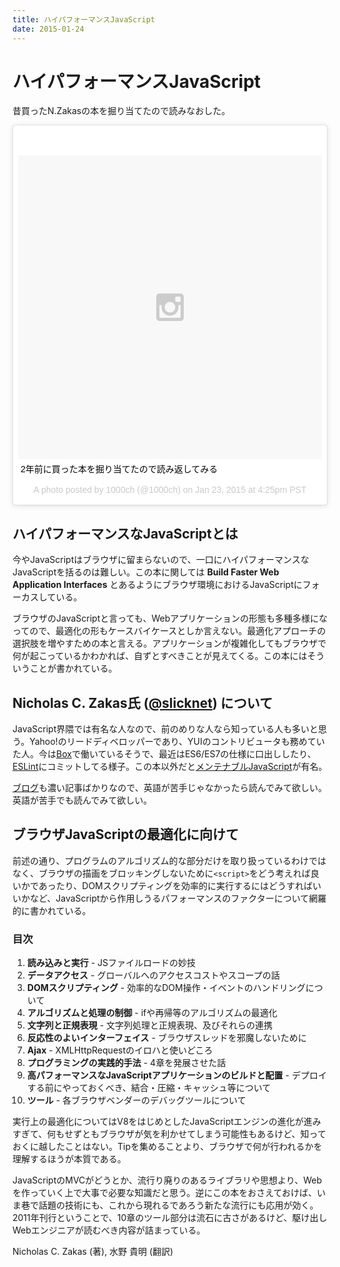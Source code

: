 ```yaml
---
title: ハイパフォーマンスJavaScript
date: 2015-01-24
---
```


# ハイパフォーマンスJavaScript

昔買ったN.Zakasの本を掘り当てたので読みなおした。

<blockquote class="instagram-media" data-instgrm-captioned data-instgrm-version="4" style=" background:#FFF; border:0; border-radius:3px; box-shadow:0 0 1px 0 rgba(0,0,0,0.5),0 1px 10px 0 rgba(0,0,0,0.15); margin: 1px; max-width:658px; padding:0; width:99.375%; width:-webkit-calc(100% - 2px); width:calc(100% - 2px);"><div style="padding:8px;"> <div style=" background:#F8F8F8; line-height:0; margin-top:40px; padding:50% 0; text-align:center; width:100%;"> <div style=" background:url(data:image/png;base64,iVBORw0KGgoAAAANSUhEUgAAACwAAAAsCAMAAAApWqozAAAAGFBMVEUiIiI9PT0eHh4gIB4hIBkcHBwcHBwcHBydr+JQAAAACHRSTlMABA4YHyQsM5jtaMwAAADfSURBVDjL7ZVBEgMhCAQBAf//42xcNbpAqakcM0ftUmFAAIBE81IqBJdS3lS6zs3bIpB9WED3YYXFPmHRfT8sgyrCP1x8uEUxLMzNWElFOYCV6mHWWwMzdPEKHlhLw7NWJqkHc4uIZphavDzA2JPzUDsBZziNae2S6owH8xPmX8G7zzgKEOPUoYHvGz1TBCxMkd3kwNVbU0gKHkx+iZILf77IofhrY1nYFnB/lQPb79drWOyJVa/DAvg9B/rLB4cC+Nqgdz/TvBbBnr6GBReqn/nRmDgaQEej7WhonozjF+Y2I/fZou/qAAAAAElFTkSuQmCC); display:block; height:44px; margin:0 auto -44px; position:relative; top:-22px; width:44px;"></div></div> <p style=" margin:8px 0 0 0; padding:0 4px;"> <a href="https://instagram.com/p/yN2w5Shp7s/" style=" color:#000; font-family:Arial,sans-serif; font-size:14px; font-style:normal; font-weight:normal; line-height:17px; text-decoration:none; word-wrap:break-word;" target="_top">2年前に買った本を掘り当てたので読み返してみる</a></p> <p style=" color:#c9c8cd; font-family:Arial,sans-serif; font-size:14px; line-height:17px; margin-bottom:0; margin-top:8px; overflow:hidden; padding:8px 0 7px; text-align:center; text-overflow:ellipsis; white-space:nowrap;">A photo posted by 1000ch (@1000ch) on <time style=" font-family:Arial,sans-serif; font-size:14px; line-height:17px;" datetime="2015-01-24T00:25:23+00:00">Jan 23, 2015 at 4:25pm PST</time></p></div></blockquote>

## ハイパフォーマンスなJavaScriptとは

今やJavaScriptはブラウザに留まらないので、一口にハイパフォーマンスなJavaScriptを括るのは難しい。この本に関しては **Build Faster Web Application Interfaces** とあるようにブラウザ環境におけるJavaScriptにフォーカスしている。

ブラウザのJavaScriptと言っても、Webアプリケーションの形態も多種多様になってので、最適化の形もケースバイケースとしか言えない。最適化アプローチの選択肢を増やすための本と言える。アプリケーションが複雑化してもブラウザで何が起こっているかわかれば、自ずとすべきことが見えてくる。この本にはそういうことが書かれている。

## Nicholas C. Zakas氏 ([@slicknet](https://twitter.com/slicknet/)) について

JavaScript界隈では有名な人なので、前のめりな人なら知っている人も多いと思う。Yahoo!のリードディベロッパーであり、YUIのコントリビュータも務めていた人。今は[Box](https://www.box.com/)で働いているそうで、最近はES6/ES7の仕様に口出ししたり、[ESLint](https://github.com/eslint)にコミットしてる様子。この本以外だと[メンテナブルJavaScript](http://www.amazon.co.jp/gp/product/4873116104/ref=as_li_qf_sp_asin_il_tl?ie=UTF8&camp=247&creative=1211&creativeASIN=4873116104&linkCode=as2&tag=1000ch-22)が有名。

[ブログ](http://www.nczonline.net/blog/)も濃い記事ばかりなので、英語が苦手じゃなかったら読んでみて欲しい。英語が苦手でも読んでみて欲しい。

## ブラウザJavaScriptの最適化に向けて

前述の通り、プログラムのアルゴリズム的な部分だけを取り扱っているわけではなく、ブラウザの描画をブロッキングしないために`<script>`をどう考えれば良いかであったり、DOMスクリプティングを効率的に実行するにはどうすればいいかなど、JavaScriptから作用しうるパフォーマンスのファクターについて網羅的に書かれている。

### 目次

1. **読み込みと実行** - JSファイルロードの妙技
2. **データアクセス** - グローバルへのアクセスコストやスコープの話
3. **DOMスクリプティング** - 効率的なDOM操作・イベントのハンドリングについて
4. **アルゴリズムと処理の制御** - ifや再帰等のアルゴリズムの最適化
5. **文字列と正規表現** - 文字列処理と正規表現、及びそれらの連携
6. **反応性のよいインターフェイス** - ブラウザスレッドを邪魔しないために
7. **Ajax** - XMLHttpRequestのイロハと使いどころ
8. **プログラミングの実践的手法** - 4章を発展させた話
9. **高パフォーマンスなJavaScriptアプリケーションのビルドと配置** - デプロイする前にやっておくべき、結合・圧縮・キャッシュ等について
10. **ツール** - 各ブラウザベンダーのデバッグツールについて

実行上の最適化についてはV8をはじめとしたJavaScriptエンジンの進化が進みすぎて、何もせずともブラウザが気を利かせてしまう可能性もあるけど、知っておくに越したことはない。Tipを集めることより、ブラウザで何が行われるかを理解するほうが本質である。

JavaScriptのMVCがどうとか、流行り廃りのあるライブラリや思想より、Webを作っていく上で大事で必要な知識だと思う。逆にこの本をおさえておけば、いま巷で話題の技術にも、これから現れるであろう新たな流行にも応用が効く。2011年刊行ということで、10章のツール部分は流石に古さがあるけど、駆け出しWebエンジニアが読むべき内容が詰まっている。

<affiliate-link
  src="https://images-na.ssl-images-amazon.com/images/I/51tXtsUtw0L._SX389_BO1,204,203,200_.jpg"
  href="https://www.amazon.co.jp/dp/487311490X/"
  tag="1000ch-22"
  title="ハイパフォーマンスJavaScript">
  Nicholas C. Zakas  (著), 水野 貴明 (翻訳)
</affiliate-link>
